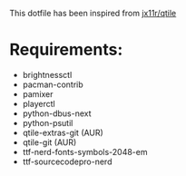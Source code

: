 This dotfile has been inspired from [jx11r/qtile](https://github.com/jx11r/qtile)
# Requirements: #
<ul>
    <li>brightnessctl</li>
    <li>pacman-contrib</li>
    <li>pamixer</li>
    <li>playerctl</li>
    <li>python-dbus-next</li>
    <li>python-psutil</li>
    <li>qtile-extras-git (AUR)</li>
    <li>qtile-git (AUR)</li>
    <li>ttf-nerd-fonts-symbols-2048-em</li>
    <li>ttf-sourcecodepro-nerd</li>
</ul>
